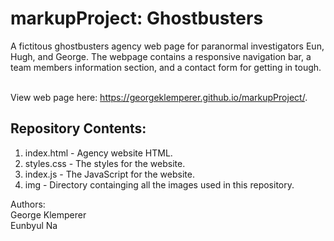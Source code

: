# markupProject: Ghostbusters
A fictitous ghostbusters agency web page for paranormal investigators Eun, Hugh, and George. The webpage contains a responsive navigation bar, a team members information section, and a contact form for getting in tough.  

<br> View web page here: https://georgeklemperer.github.io/markupProject/.

## Repository Contents:

1. index.html - Agency website HTML.
2. styles.css - The styles for the website.
3. index.js - The JavaScript for the website.
4. img - Directory containging all the images used in this repository.

Authors: <br>
George Klemperer <br>
Eunbyul Na
